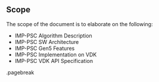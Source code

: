 <link rel="stylesheet" href="styles.css">

## Scope

The scope of the document is to elaborate on the following:

* IMP-PSC Algorithm Description
* IMP-PSC SW Architecture
* IMP-PSC Gen5 Features
* IMP-PSC Implementation on VDK
* IMP-PSC VDK API Specification

.pagebreak
